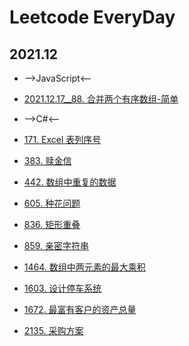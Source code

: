 # Leetcode EveryDay


## 2021.12

- -->JavaScript<--

- [2021.12.17\_\_88. 合并两个有序数组-简单](./src/88/index.js)

- -->C#<--
- [171. Excel 表列序号](./EVD_C#/171.cs)
- [383. 赎金信](./EVD_C#/383.cs)
- [442. 数组中重复的数据](./EVD_C#/442.cs)
- [605. 种花问题](./EVD_C#/605.cs)
- [836. 矩形重叠](./EVD_C#/836.cs)
- [859. 亲密字符串](./EVD_C#/859.cs)
- [1464. 数组中两元素的最大乘积](./EVD_C#/1464.cs)
- [1603. 设计停车系统](./EVD_C#/1603.cs)
- [1672. 最富有客户的资产总量](./EVD_C#/1669.cs)
- [2135. 采购方案](./EVD_C#/2122.cs)
